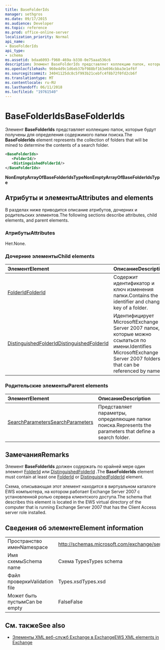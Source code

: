 ```yaml
---
title: BaseFolderIds
manager: sethgros
ms.date: 09/17/2015
ms.audience: Developer
ms.topic: reference
ms.prod: office-online-server
localization_priority: Normal
api_name:
- BaseFolderIds
api_type:
- schema
ms.assetid: bdaa6093-f960-469a-b338-0e75aaa536c6
description: Элемент BaseFolderIds представляет коллекцию папок, которые будут получены для определения содержимого папки поиска.
ms.openlocfilehash: 960e4d9c1d6eb37bf988bf163e696cbba3e1ef6f
ms.sourcegitcommit: 34041125dc8c5f993b21cebfc4f8b72f0fd2cb6f
ms.translationtype: MT
ms.contentlocale: ru-RU
ms.lasthandoff: 06/11/2018
ms.locfileid: "19761540"
---
```

# <a name="basefolderids"></a><span data-ttu-id="8b6aa-103">BaseFolderIds</span><span class="sxs-lookup"><span data-stu-id="8b6aa-103">BaseFolderIds</span></span>

<span data-ttu-id="8b6aa-104">Элемент **BaseFolderIds** представляет коллекцию папок, которые будут получены для определения содержимого папки поиска.</span><span class="sxs-lookup"><span data-stu-id="8b6aa-104">The **BaseFolderIds** element represents the collection of folders that will be mined to determine the contents of a search folder.</span></span> 
  
```xml
<BaseFolderIds>
   <FolderId/>
   <DistinguishedFolderId/>
</BaseFolderIds>
```

 <span data-ttu-id="8b6aa-105">**NonEmptyArrayOfBaseFolderIdsType**</span><span class="sxs-lookup"><span data-stu-id="8b6aa-105">**NonEmptyArrayOfBaseFolderIdsType**</span></span>
## <a name="attributes-and-elements"></a><span data-ttu-id="8b6aa-106">Атрибуты и элементы</span><span class="sxs-lookup"><span data-stu-id="8b6aa-106">Attributes and elements</span></span>

<span data-ttu-id="8b6aa-107">В разделах ниже приводится описание атрибутов, дочерних и родительских элементов.</span><span class="sxs-lookup"><span data-stu-id="8b6aa-107">The following sections describe attributes, child elements, and parent elements.</span></span>
  
### <a name="attributes"></a><span data-ttu-id="8b6aa-108">Атрибуты</span><span class="sxs-lookup"><span data-stu-id="8b6aa-108">Attributes</span></span>

<span data-ttu-id="8b6aa-109">Нет.</span><span class="sxs-lookup"><span data-stu-id="8b6aa-109">None.</span></span>
  
### <a name="child-elements"></a><span data-ttu-id="8b6aa-110">Дочерние элементы</span><span class="sxs-lookup"><span data-stu-id="8b6aa-110">Child elements</span></span>

|<span data-ttu-id="8b6aa-111">**Элемент**</span><span class="sxs-lookup"><span data-stu-id="8b6aa-111">**Element**</span></span>|<span data-ttu-id="8b6aa-112">**Описание**</span><span class="sxs-lookup"><span data-stu-id="8b6aa-112">**Description**</span></span>|
|:-----|:-----|
|[<span data-ttu-id="8b6aa-113">FolderId</span><span class="sxs-lookup"><span data-stu-id="8b6aa-113">FolderId</span></span>](folderid.md) <br/> |<span data-ttu-id="8b6aa-114">Содержит идентификатор и ключ изменения папки.</span><span class="sxs-lookup"><span data-stu-id="8b6aa-114">Contains the identifier and change key of a folder.</span></span>  <br/> |
|[<span data-ttu-id="8b6aa-115">DistinguishedFolderId</span><span class="sxs-lookup"><span data-stu-id="8b6aa-115">DistinguishedFolderId</span></span>](distinguishedfolderid.md) <br/> |<span data-ttu-id="8b6aa-116">Идентифицирует MicrosoftExchange Server 2007 папок, которые можно ссылаться по имени.</span><span class="sxs-lookup"><span data-stu-id="8b6aa-116">Identifies MicrosoftExchange Server 2007 folders that can be referenced by name.</span></span>  <br/> |
   
### <a name="parent-elements"></a><span data-ttu-id="8b6aa-117">Родительские элементы</span><span class="sxs-lookup"><span data-stu-id="8b6aa-117">Parent elements</span></span>

|<span data-ttu-id="8b6aa-118">**Элемент**</span><span class="sxs-lookup"><span data-stu-id="8b6aa-118">**Element**</span></span>|<span data-ttu-id="8b6aa-119">**Описание**</span><span class="sxs-lookup"><span data-stu-id="8b6aa-119">**Description**</span></span>|
|:-----|:-----|
|[<span data-ttu-id="8b6aa-120">SearchParameters</span><span class="sxs-lookup"><span data-stu-id="8b6aa-120">SearchParameters</span></span>](searchparameters.md) <br/> |<span data-ttu-id="8b6aa-121">Представляет параметры, определяющие папки поиска.</span><span class="sxs-lookup"><span data-stu-id="8b6aa-121">Represents the parameters that define a search folder.</span></span>  <br/> |
   
## <a name="remarks"></a><span data-ttu-id="8b6aa-122">Замечания</span><span class="sxs-lookup"><span data-stu-id="8b6aa-122">Remarks</span></span>

<span data-ttu-id="8b6aa-123">Элемент **BaseFolderIds** должен содержать по крайней мере один элемент [FolderId](folderid.md) или [DistinguishedFolderId](distinguishedfolderid.md) .</span><span class="sxs-lookup"><span data-stu-id="8b6aa-123">The **BaseFolderIds** element must contain at least one [FolderId](folderid.md) or [DistinguishedFolderId](distinguishedfolderid.md) element.</span></span> 
  
<span data-ttu-id="8b6aa-124">Схема, описывающая этот элемент находится в виртуальном каталоге EWS компьютера, на котором работает Exchange Server 2007 с установленной ролью сервера клиентского доступа.</span><span class="sxs-lookup"><span data-stu-id="8b6aa-124">The schema that describes this element is located in the EWS virtual directory of the computer that is running Exchange Server 2007 that has the Client Access server role installed.</span></span>
  
## <a name="element-information"></a><span data-ttu-id="8b6aa-125">Сведения об элементе</span><span class="sxs-lookup"><span data-stu-id="8b6aa-125">Element information</span></span>

|||
|:-----|:-----|
|<span data-ttu-id="8b6aa-126">Пространство имен</span><span class="sxs-lookup"><span data-stu-id="8b6aa-126">Namespace</span></span>  <br/> |http://schemas.microsoft.com/exchange/services/2006/types  <br/> |
|<span data-ttu-id="8b6aa-127">Имя схемы</span><span class="sxs-lookup"><span data-stu-id="8b6aa-127">Schema name</span></span>  <br/> |<span data-ttu-id="8b6aa-128">Схема Types</span><span class="sxs-lookup"><span data-stu-id="8b6aa-128">Types schema</span></span>  <br/> |
|<span data-ttu-id="8b6aa-129">Файл проверки</span><span class="sxs-lookup"><span data-stu-id="8b6aa-129">Validation file</span></span>  <br/> |<span data-ttu-id="8b6aa-130">Types.xsd</span><span class="sxs-lookup"><span data-stu-id="8b6aa-130">Types.xsd</span></span>  <br/> |
|<span data-ttu-id="8b6aa-131">Может быть пустым</span><span class="sxs-lookup"><span data-stu-id="8b6aa-131">Can be empty</span></span>  <br/> |<span data-ttu-id="8b6aa-132">False</span><span class="sxs-lookup"><span data-stu-id="8b6aa-132">False</span></span>  <br/> |
   
## <a name="see-also"></a><span data-ttu-id="8b6aa-133">См. также</span><span class="sxs-lookup"><span data-stu-id="8b6aa-133">See also</span></span>



- [<span data-ttu-id="8b6aa-134">Элементы XML веб-служб Exchange в Exchange</span><span class="sxs-lookup"><span data-stu-id="8b6aa-134">EWS XML elements in Exchange</span></span>](ews-xml-elements-in-exchange.md)


